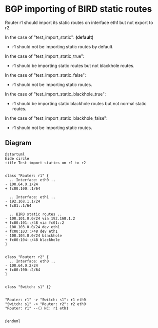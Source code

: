 # BGP importing of BIRD static routes


Router r1 should import its static routes on interface eth1 but not export to r2.


In the case of "test_import_static": **(default)**
  - r1 should not be importing static routes by default.

In the case of "test_import_static_true":
  - r1 should be importing static routes but not blackhole routes.

In the case of "test_import_static_false":
  - r1 should not be importing static routes.

In the case of "test_import_static_blackhole_true":
  - r1 should be importing static blackhole routes but not normal static routes.

In the case of "test_import_static_blackhole_false":
  - r1 should not be importing static routes.


## Diagram

```plantuml
@startuml
hide circle
title Test import statics on r1 to r2


class "Router: r1" {
  .. Interface: eth0 ..
- 100.64.0.1/24
+ fc00:100::1/64

  .. Interface: eth1 ..
- 192.168.1.1/24
+ fc01::1/64

  .. BIRD static routes ..
- 100.101.0.0/24 via 192.168.1.2
+ fc00:101::/48 via fc01::2
- 100.103.0.0/24 dev eth1
+ fc00:103::/48 dev eth1
- 100.104.0.0/24 blackhole
+ fc00:104::/48 blackhole
}


class "Router: r2" {
  .. Interface: eth0 ..
- 100.64.0.2/24
+ fc00:100::2/64
}


class "Switch: s1" {}


"Router: r1" -> "Switch: s1": r1 eth0
"Switch: s1" -> "Router: r2": r2 eth0
"Router: r1" --() NC: r1 eth1


@enduml
```
